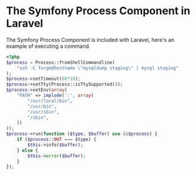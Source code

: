 # The Symfony Process Component in Laravel

The Symfony Process Component is included with Laravel, here's an example of executing a command.

```php
<?php
$process = Process::fromShellCommandline(
    "ssh -C forge@hostname \"mysqldump staging\" | mysql staging"
);
$process->setTimeout(60*10);
$process->setTty(Process::isTtySupported());
$process->setEnv(array(
    "PATH" => implode(':', array(
        "/usr/local/bin",
        "/usr/bin",
        "/usr/sbin",
        "/sbin",
    ))
));
$process->run(function ($type, $buffer) use (&$process) {
    if ($process::OUT === $type) {
        $this->info($buffer);
    } else {
        $this->error($buffer);
    }
});

```
